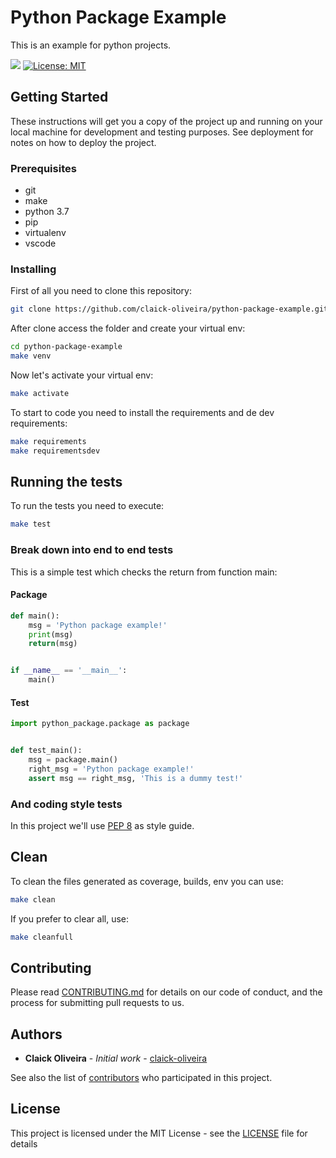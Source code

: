 # Python Package Example

This is an example for python projects.

![](https://github.com/claick-oliveira/python-package-example/workflows/Python%20package/badge.svg)
[![License: MIT](https://img.shields.io/badge/License-MIT-blue.svg)](https://opensource.org/licenses/MIT)

## Getting Started

These instructions will get you a copy of the project up and running on your local machine for development and testing purposes. See deployment for notes on how to deploy the project.

### Prerequisites

- git
- make
- python 3.7
- pip
- virtualenv
- vscode

### Installing

First of all you need to clone this repository:

``` bash
git clone https://github.com/claick-oliveira/python-package-example.git
```

After clone access the folder and create your virtual env:

``` bash
cd python-package-example
make venv
```

Now let's activate your virtual env:

``` bash
make activate
```

To start to code you need to install the requirements and de dev requirements:

``` bash
make requirements
make requirementsdev
```

## Running the tests

To run the tests you need to execute:

``` bash
make test
```

### Break down into end to end tests

This is a simple test which checks the return from function main:

#### Package

``` python
def main():
    msg = 'Python package example!'
    print(msg)
    return(msg)


if __name__ == '__main__':
    main()
```

#### Test

``` python
import python_package.package as package


def test_main():
    msg = package.main()
    right_msg = 'Python package example!'
    assert msg == right_msg, 'This is a dummy test!'
```

### And coding style tests

In this project we'll use [PEP 8](https://www.python.org/dev/peps/pep-0008/) as style guide.

## Clean

To clean the files generated as coverage, builds, env you can use:

``` bash
make clean
```

If you prefer to clear all, use:

```bash
make cleanfull
```

## Contributing

Please read [CONTRIBUTING.md](https://github.com/claick-oliveira/python-package-example/blob/master/CONTRIBUTING.md) for details on our code of conduct, and the process for submitting pull requests to us.

## Authors

- **Claick Oliveira** - *Initial work* - [claick-oliveira](https://github.com/claick-oliveira)

See also the list of [contributors](https://github.com/claick-oliveira/python-package-example/contributors) who participated in this project.

## License

This project is licensed under the MIT License - see the [LICENSE](LICENSE) file for details
